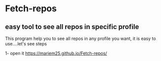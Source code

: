 # Fetch-repos

## easy tool to see all repos in specific profile

This program help you to see all repos in any profile you want, it is easy to use....let's see steps

1- open it  https://mariem25.github.io/Fetch-repos/
